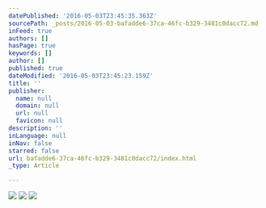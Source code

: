 ```yaml
---
datePublished: '2016-05-03T23:45:35.363Z'
sourcePath: _posts/2016-05-03-bafadde6-37ca-46fc-b329-3481c0dacc72.md
inFeed: true
authors: []
hasPage: true
keywords: []
author: []
published: true
dateModified: '2016-05-03T23:45:23.159Z'
title: ''
publisher:
  name: null
  domain: null
  url: null
  favicon: null
description: ''
inLanguage: null
inNav: false
starred: false
url: bafadde6-37ca-46fc-b329-3481c0dacc72/index.html
_type: Article

---
```

![](https://s3-us-west-2.amazonaws.com/the-grid-img/p/a0c123770bc5f2aa71ff95d58bcb95bbd8411bc3.jpg)
![](https://s3-us-west-2.amazonaws.com/the-grid-img/p/0926bd5127c09c2c9a5888782db8b56100839d2f.jpg)
![](https://s3-us-west-2.amazonaws.com/the-grid-img/p/31e0f163f7f6fdf931b2766eb19ebcefe9f7b673.jpg)